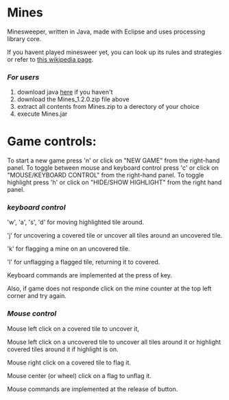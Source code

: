# Mines
Minesweeper, written in Java, made with Eclipse and uses processing library core.

If you havent played minesweer yet, you can look up its rules and strategies or refer to [this wikipedia page](https://en.wikipedia.org/wiki/Minesweeper_(video_game)).

### *For users*
1. download java [here](https://www.java.com/en/download/) if you haven't
2. download the Mines_1.2.0.zip file above
3. extract all contents from Mines.zip to a derectory of your choice
4. execute Mines.jar

# Game controls: 
To start a new game press 'n' or click on "NEW GAME" from the right-hand panel.
To toggle between mouse and keyboard control press 'c' or click on "MOUSE/KEYBOARD CONTROL" from the right-hand panel.
To toggle highlight press 'h' or click on "HIDE/SHOW HIGHLIGHT" from the right hand panel.

### *keyboard control*
'w', 'a', 's', 'd' for moving highlighted tile around.

'j' for uncovering a covered tile or uncover all tiles around an uncovered tile.

'k' for flagging a mine on an uncovered tile.

'l' for unflagging a flagged tile, returning it to covered.

Keyboard commands are implemented at the press of key. 

Also, if game does not responde click on the mine counter at the top left corner and try again.

### *Mouse control*
Mouse left click on a covered tile to uncover it,

Mouse left click on a uncovered tile to uncover all tiles around it or highlight covered tiles around it if highlight is on.

Mouse right click on a covered tile to flag it.

Mouse center (or wheel) click on a flag to unflag it.

Mouse commands are implemented at the release of button.
